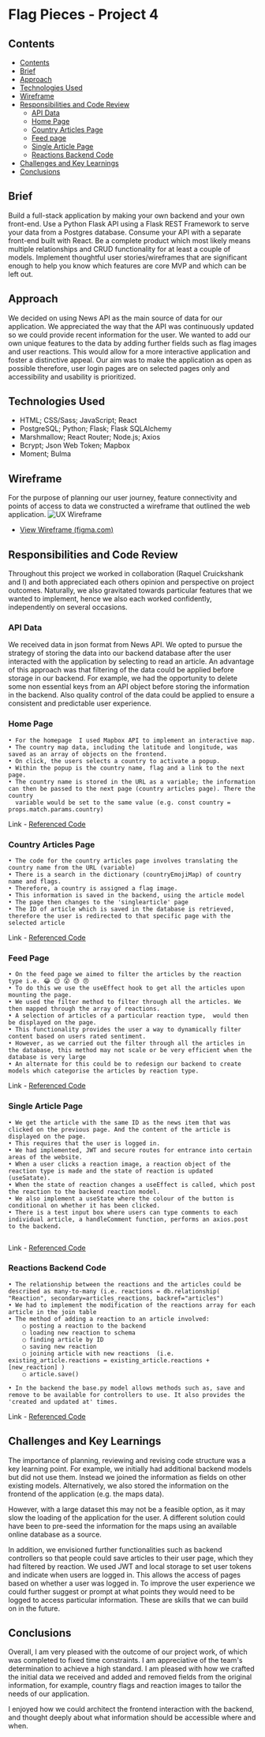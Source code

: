 # Flag Pieces - Project 4

## Contents

- [Contents](#contents)
- [Brief](#brief)
- [Approach](#approach)
- [Technologies Used](#technologies-used)
- [Wireframe](#wireframe)
- [Responsibilities and Code Review](#responsibilities-and-code-review)
  - [API Data](#api-data)
  - [Home Page](#home-page)
  - [Country Articles Page](#country-articles-page)
  - [Feed page](#feed-page)
  - [Single Article Page](#single-article-page)
  - [Reactions Backend Code](#reactions-backend-code)
- [Challenges and Key Learnings](#challenges-and-key-learnings)
- [Conclusions](#conclusions)

## Brief

Build a full-stack application by making your own backend and your own front-end. Use a Python Flask API using a Flask REST Framework to serve your data from a Postgres database. Consume your API with a separate front-end built with React. Be a complete product which most likely means multiple relationships and CRUD functionality for at least a couple of models. Implement thoughtful user stories/wireframes that are significant enough to help you know which features are core MVP and which can be left out.

## Approach

We decided on using News API as the main source of data for our application. We appreciated the way that the API was continuously updated so we could provide recent information for the user. We wanted to add our own unique features to the data by adding further fields such as flag images and user reactions. This would allow for a more interactive application and foster a distinctive appeal. Our aim was to make the application as open as possible therefore, user login pages are on selected pages only and accessibility and usability is prioritized.

## Technologies Used

- HTML; CSS/Sass; JavaScript; React
- PostgreSQL; Python; Flask; Flask SQLAlchemy
- Marshmallow; React Router; Node.js; Axios
- Bcrypt; Json Web Token; Mapbox
- Moment; Bulma


## Wireframe

For the purpose of planning our user journey, feature connectivity and points of access to data we constructed a wireframe that outlined the web application.
![UX Wireframe](./Flag%20Pieces%20Wireframe.png)

- [View Wireframe (figma.com)](https://www.figma.com/file/4Q0PFrOh3O7B23JmRmqdVw/PROJECT-R?node-id=0%3A1)

## Responsibilities and Code Review

Throughout this project we worked in collaboration (Raquel Cruickshank and I) and both appreciated each others opinion and perspective on project outcomes. Naturally, we also gravitated towards particular features that we wanted to implement, hence we also each worked confidently, independently on several occasions.

### API Data

We received data in json format from News API. We opted to pursue the strategy of storing the data into our backend database after the user interacted with the application by selecting to read an article. An advantage of this approach was that filtering of the data could be applied before storage in our backend. For example, we had the opportunity to delete some non essential keys from an API object before storing the information in the backend. Also quality control of the data could be applied to ensure a consistent and predictable user experience.

### Home Page
```
• For the homepage  I used Mapbox API to implement an interactive map.
• The country map data, including the latitude and longitude, was saved as an array of objects on the frontend.
• On click, the users selects a country to activate a popup. 
• Within the popup is the country name, flag and a link to the next page. 
• The country name is stored in the URL as a variable; the information can then be passed to the next page (country articles page). There the country
  variable would be set to the same value (e.g. const country = props.match.params.country)
```
Link - [Referenced Code](https://github.com/RichardBekoe/Flag-Pieces/blob/master/frontend/src/components/HomePage.js)

### Country Articles Page

```
• The code for the country articles page involves translating the country name from the URL (variable)
• There is a search in the dictionary (countryEmojiMap) of country name and flags.
• Therefore, a country is assigned a flag image.
• This information is saved in the backend, using the article model
• The page then changes to the 'singlearticle' page 
• The ID of article which is saved in the database is retrieved, therefore the user is redirected to that specific page with the selected article
```
Link - [Referenced Code](https://github.com/RichardBekoe/Flag-Pieces/blob/master/frontend/src/components/CountryArticles.js)

### Feed Page

```
• On the feed page we aimed to filter the articles by the reaction type i.e. 😂 😊 😲 😓 😠
• To do this we use the useEffect hook to get all the articles upon mounting the page.
• We used the filter method to filter through all the articles. We then mapped through the array of reactions. 
• A selection of articles of a particular reaction type,  would then be displayed on the page.
• This functionality provides the user a way to dynamically filter content based on users rated sentiment.
• However, as we carried out the filter through all the articles in the database, this method may not scale or be very efficient when the database is very large
• An alternate for this could be to redesign our backend to create models which categorise the articles by reaction type.

```
Link - [Referenced Code](https://github.com/RichardBekoe/Flag-Pieces/blob/master/frontend/src/components/FeedPage.js)

### Single Article Page


```
• We get the article with the same ID as the news item that was clicked on the previous page. And the content of the article is displayed on the page.
• This requires that the user is logged in.
• We had implemented, JWT and secure routes for entrance into certain areas of the website.
• When a user clicks a reaction image, a reaction object of the reaction type is made and the state of reaction is updated (useSatate).
• When the state of reaction changes a useEffect is called, which post the reaction to the backend reaction model.
• We also implement a useState where the colour of the button is conditional on whether it has been clicked.
• There is a test input box where users can type comments to each individual article, a handleComment function, performs an axios.post to the backend.
  
```
Link - [Referenced Code](https://github.com/RichardBekoe/Flag-Pieces/blob/master/frontend/src/components/SingleArticle.js)

### Reactions Backend Code

```
• The relationship between the reactions and the articles could be described as many-to-many (i.e. reactions = db.relationship( "Reaction", secondary=articles_reactions, backref="articles")
• We had to implement the modification of the reactions array for each article in the join table
• The method of adding a reaction to an article involved:
	○ posting a reaction to the backend
	○ loading new reaction to schema
	○ finding article by ID
	○ saving new reaction
	○ joining article with new reactions  (i.e. existing_article.reactions = existing_article.reactions + [new_reaction] )
	○ article.save()

• In the backend the base.py model allows methods such as, save and remove to be available for controllers to use. It also provides the 'created and updated at' times. 

```
Link - [Referenced Code](https://github.com/RichardBekoe/Flag-Pieces/blob/master/backend/models/article.py)

## Challenges and Key Learnings

The importance of planning, reviewing and revising code structure was a key learning point. For example, we initially had additional backend models but did not use them. Instead we joined the information as fields on other existing models. Alternatively, we also stored the information on the frontend of the application (e.g. the maps data).

However, with a large dataset this may not be a feasible option, as it may slow the loading of the application for the user. A different solution could have been to pre-seed the information for the maps using an available online database as a source. 

In addition, we envisioned further functionalities such as backend controllers so that people could save articles to their user page, which they had filtered by reaction. We used JWT and local storage to set user tokens and indicate when users are logged in. This allows the access of pages based on whether a user was logged in. To improve the user experience we could further suggest or prompt at what points they would need to be logged to access particular information. These are skills that we can build on in the future.


## Conclusions

Overall, I am very pleased with the outcome of our project work, of which was completed to fixed time constraints. I am appreciative of the team's determination to achieve a high standard. I am pleased with how we crafted the initial data we received and added and removed fields from the original information, for example, country flags and reaction images to tailor the needs of our application.
	
I enjoyed how we could architect the frontend interaction with the backend, and thought deeply about what information should be accessible where and when.
